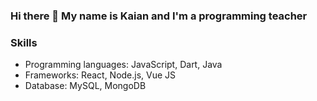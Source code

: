 ### Hi there 👋 My name is Kaian and I'm a programming teacher

### Skills
- Programming languages: JavaScript, Dart, Java
- Frameworks: React, Node.js, Vue JS
- Database: MySQL, MongoDB

